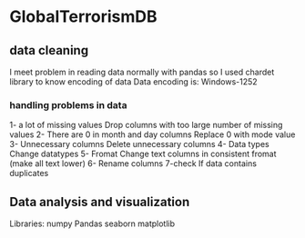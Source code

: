# GlobalTerrorismDB
## data cleaning
I meet problem in reading data normally with pandas so I used
chardet library to know encoding of data
Data encoding is: Windows-1252

### handling problems in data

1- a lot of missing values
Drop columns with too large number of missing values
2- There are 0 in month and day columns
Replace 0 with mode value
3- Unnecessary columns
Delete unnecessary columns
4- Data types
Change datatypes
5- Fromat
Change text columns in consistent fromat (make all text
lower)
6- Rename columns
7-check If data contains duplicates
## Data analysis and visualization
Libraries:
numpy
Pandas
seaborn
matplotlib

